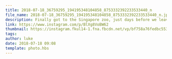 ```yaml
---
title: 2018-07-18_36759295_194195348104858_8753332392233533440_n
file_name: 2018-07-18_36759295_194195348104858_8753332392233533440_n.jpg
description: Finally got to the Singapore zoo, just days before we leave!
link: https://www.instagram.com/p/BlXg8VoBW62
thumbnail: https://instagram.fkul14-1.fna.fbcdn.net/vp/bf758a76fedbc55347768a61e4c296fc/5C03E1B7/t51.2885-15/sh0.08/e35/s640x640/36626889_229069914482666_6511124675039330304_n.jpg?ig_cache_key=MTgyNjA3MjYxMjgwMDE1MTM3MQ%3D%3D.2
tags: 
author: luke
date: 2018-07-18 09:08
template: photo.hbs
---
```

